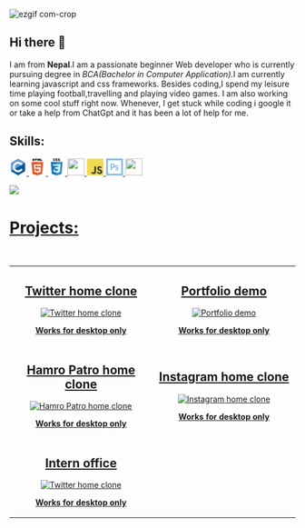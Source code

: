 ![ezgif com-crop](https://user-images.githubusercontent.com/115239975/222319948-16b075b9-969d-428d-b99f-07769cf1709c.gif)
<h2 >Hi there 👋</h2>
<p>I am from <b>Nepal</b>.I am a passionate beginner Web developer who is currently pursuing degree in <i>BCA(Bachelor in Computer Application).</i>I am currently learning javascript and css frameworks. Besides coding,I spend my leisure time playing football,travelling and playing video games. I am also working on some cool stuff right now. Whenever, I get stuck while coding i google it or take a help from ChatGpt and it has been a lot of help for me.</p>
<h2>Skills:</h2>
<a href="#"><img src="https://raw.githubusercontent.com/devicons/devicon/master/icons/c/c-original.svg" height="30" width="30"</a>
<a href="#"><img src="https://raw.githubusercontent.com/devicons/devicon/master/icons/html5/html5-original-wordmark.svg" height="30" width="30"</a>
<a href="#"><img src="https://raw.githubusercontent.com/devicons/devicon/master/icons/css3/css3-original-wordmark.svg" height="30" width="30"</a>
<a href="#"><img src="https://www.vectorlogo.zone/logos/tailwindcss/tailwindcss-icon.svg" height="30" width="30"</a>
<a href="#"><img src="https://raw.githubusercontent.com/devicons/devicon/master/icons/javascript/javascript-original.svg" height="30" width="30"</a>
<a href="#"><img src="https://raw.githubusercontent.com/devicons/devicon/master/icons/photoshop/photoshop-line.svg" height="30" width="30"</a> 
<a href="#"><img src="https://download.blender.org/branding/community/blender_community_badge_white.svg" height="30" width="30"</a><br>
<p><img src="https://github-readme-stats-8qyt-git-master-ishuduwal.vercel.app/api?username=ishuduwal"></p>
<h1>Projects:</h1>
<br>
 <div align="center">
 <table>
   <tr>
     <td width="50%">
       <h2 align="center">Twitter home clone</h2>
       <div align="center">
         <a href="https://ishuduwal.github.io/twitterclone/" target="_blank"><img src="https://user-images.githubusercontent.com/115239975/222655657-78ea36f7-a5af-4646-add3-25d4c1f6df82.jpg" width="400" alt="Twitter home clone"></a>
        <p><b>Works for desktop only</b></p>
        </td>
      <td width="50%">
       <h2 align="center">Portfolio demo</h2>
       <div align="center">
         <a href="https://ishuduwal.github.io/portfolio-demo/" target="_blank"><img src="https://user-images.githubusercontent.com/115239975/222656885-4ea15d40-a999-4237-9062-ba21d7253f71.jpg" width="400" alt="Portfolio demo"></a>
        <p><b>Works for desktop only</b></p>
    </td>
  </tr>
     <tr>
     <td width="50%">
       <h2 align="center">Hamro Patro home clone</h2>
       <div align="center">
         <a href="https://ishuduwal.github.io/portfolio-demo/" target="_blank"><img src="https://user-images.githubusercontent.com/115239975/222657853-1901c0b8-c66d-43ed-a12a-1613fae9ba49.jpg" width="400" alt="Hamro Patro home clone"></a>
        <p><b>Works for desktop only</b></p>
        </td>
      <td width="50%">
       <h2 align="center">Instagram home clone</h2>
       <div align="center">
         <a href="" target="_blank"><img src="https://user-images.githubusercontent.com/115239975/222658246-536e532e-2b0d-4c17-a0ae-ad0caf4a1b21.jpg" width="400" alt="Instagram home clone"></a>
        <p><b>Works for desktop only</b></p>
    </td>
  </tr>
  <tr>
   <td width="50%">
       <h2 align="center">Intern office</h2>
       <div align="center">
         <a href="" target="_blank"><img src="https://user-images.githubusercontent.com/115239975/222658389-177300ee-82b4-4f80-bf92-9a1d21790daf.jpg" width="400" alt="Twitter home clone"></a>
        <p><b>Works for desktop only</b></p>
        </td>
   </tr>
 </table>
                                                                                   

